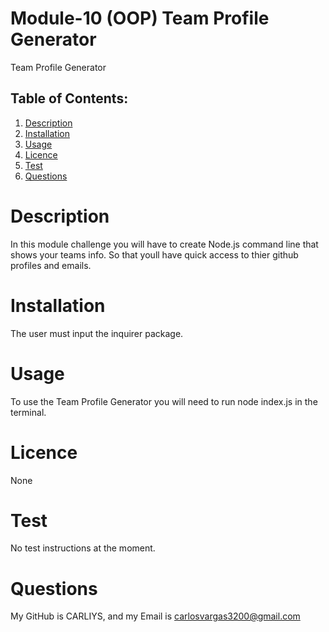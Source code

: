 # Module-10 (OOP) Team Profile Generator
Team Profile Generator

## Table of Contents:
1. [Description](#Description)
2. [Installation](#Installation)
3. [Usage](#Usage)
4. [Licence](#Licence)
5. [Test](#Test)
6. [Questions](#Questions)

  # Description
  In this module challenge you will have to create Node.js command line that shows your teams info.
  So that youll have quick access to thier github profiles and emails.

  # Installation
  The user must input the inquirer package.

  # Usage
  To use the Team Profile Generator you will need to run node index.js in the terminal.

  # Licence
  None

  # Test
  No test instructions at the moment.

  # Questions
  My GitHub is CARLIYS, and my Email is carlosvargas3200@gmail.com

